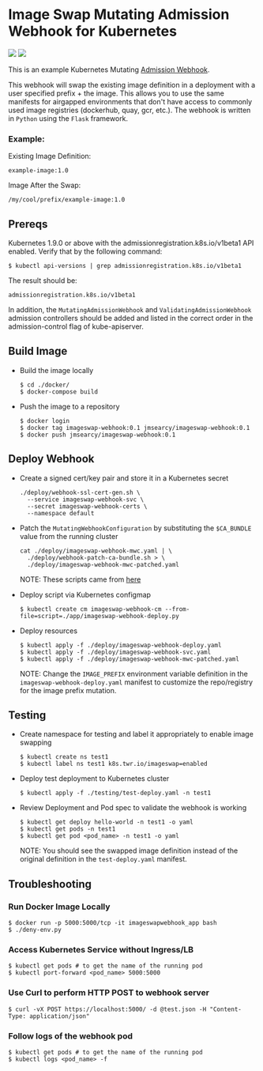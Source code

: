 # Image Swap Mutating Admission Webhook for Kubernetes 
[![](https://images.microbadger.com/badges/version/jmsearcy/imageswap-webhook.svg)](https://microbadger.com/images/jmsearcy/imageswap-webhook "Get your own version badge on microbadger.com") [![](https://images.microbadger.com/badges/image/jmsearcy/imageswap-webhook.svg)](https://microbadger.com/images/jmsearcy/imageswap-webhook "Get your own image badge on microbadger.com")

This is an example Kubernetes Mutating [Admission Webhook](https://kubernetes.io/docs/reference/access-authn-authz/extensible-admission-controllers/#admission-webhooks).

This webhook will swap the existing image definition in a deployment with a user specified prefix + the image. This allows you to use the same manifests for airgapped environments that don't have access to commonly used image registries (dockerhub, quay, gcr, etc.). The webhook is written in `Python` using the `Flask` framework.


### Example:

Existing Image Definition:

```
example-image:1.0
```

Image After the Swap:

```
/my/cool/prefix/example-image:1.0
```


## Prereqs

Kubernetes 1.9.0 or above with the admissionregistration.k8s.io/v1beta1 API enabled. Verify that by the following command:

```
$ kubectl api-versions | grep admissionregistration.k8s.io/v1beta1
```

The result should be:

```
admissionregistration.k8s.io/v1beta1
```

In addition, the `MutatingAdmissionWebhook` and `ValidatingAdmissionWebhook` admission controllers should be added and listed in the correct order in the admission-control flag of kube-apiserver.

## Build Image

- Build the image locally

    ```
    $ cd ./docker/
    $ docker-compose build
    ```

- Push the image to a repository

    ```
    $ docker login
    $ docker tag imageswap-webhook:0.1 jmsearcy/imageswap-webhook:0.1
    $ docker push jmsearcy/imageswap-webhook:0.1
    ```

## Deploy Webhook

- Create a signed cert/key pair and store it in a Kubernetes secret

  ```
  ./deploy/webhook-ssl-cert-gen.sh \
    --service imageswap-webhook-svc \
    --secret imageswap-webhook-certs \
    --namespace default
  ```

- Patch the `MutatingWebhookConfiguration` by substituting the `$CA_BUNDLE` value from the running cluster

  ```
  cat ./deploy/imageswap-webhook-mwc.yaml | \
    ./deploy/webhook-patch-ca-bundle.sh > \
    ./deploy/imageswap-webhook-mwc-patched.yaml
  ```
  
  NOTE: These scripts came from [here](https://github.com/morvencao/kube-mutating-webhook-tutorial)

- Deploy script via Kubernetes configmap

  ```
  $ kubectl create cm imageswap-webhook-cm --from-file=script=./app/imageswap-webhook-deploy.py
  ```

- Deploy resources

  ```
  $ kubectl apply -f ./deploy/imageswap-webhook-deploy.yaml
  $ kubectl apply -f ./deploy/imageswap-webhook-svc.yaml
  $ kubectl apply -f ./deploy/imageswap-webhook-mwc-patched.yaml
  ```

  NOTE: Change the `IMAGE_PREFIX` environment variable definition in the `imageswap-webhook-deploy.yaml` manifest to customize the repo/registry for the image prefix mutation.

## Testing

- Create namespace for testing and label it appropriately to enable image swapping

  ```
  $ kubectl create ns test1
  $ kubectl label ns test1 k8s.twr.io/imageswap=enabled
  ```

- Deploy test deployment to Kubernetes cluster

  ```
  $ kubectl apply -f ./testing/test-deploy.yaml -n test1
  ```

- Review Deployment and Pod spec to validate the webhook is working

  ```
  $ kubectl get deploy hello-world -n test1 -o yaml
  $ kubectl get pods -n test1
  $ kubectl get pod <pod_name> -n test1 -o yaml
  ```

  NOTE: You should see the swapped image definition instead of the original definition in the `test-deploy.yaml` manifest.





## Troubleshooting

### Run Docker Image Locally
```
$ docker run -p 5000:5000/tcp -it imageswapwebhook_app bash
$ ./deny-env.py
```

### Access Kubernetes Service without Ingress/LB
```
$ kubectl get pods # to get the name of the running pod
$ kubectl port-forward <pod_name> 5000:5000
```

### Use Curl to perform HTTP POST to webhook server

```
$ curl -vX POST https://localhost:5000/ -d @test.json -H "Content-Type: application/json"
```

### Follow logs of the webhook pod

```
$ kubectl get pods # to get the name of the running pod
$ kubectl logs <pod_name> -f
